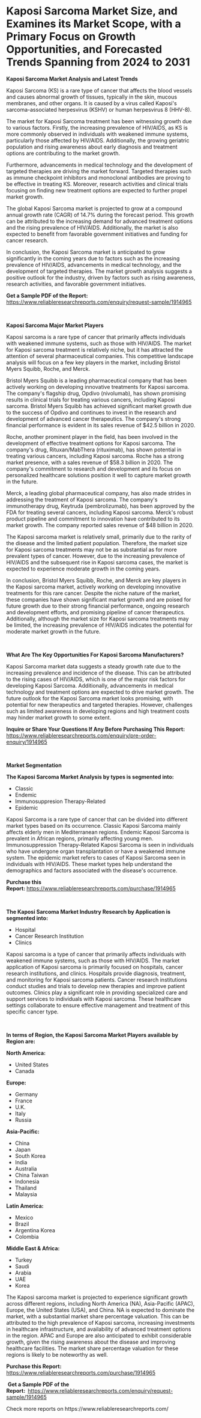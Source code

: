 <p><h1>Kaposi Sarcoma Market Size, and Examines its Market Scope, with a Primary Focus on Growth Opportunities, and Forecasted Trends Spanning from 2024 to 2031</h1></p><p><strong>Kaposi Sarcoma Market Analysis and Latest Trends</strong></p>
<p><p>Kaposi Sarcoma (KS) is a rare type of cancer that affects the blood vessels and causes abnormal growth of tissues, typically in the skin, mucous membranes, and other organs. It is caused by a virus called Kaposi's sarcoma-associated herpesvirus (KSHV) or human herpesvirus 8 (HHV-8).</p><p>The market for Kaposi Sarcoma treatment has been witnessing growth due to various factors. Firstly, the increasing prevalence of HIV/AIDS, as KS is more commonly observed in individuals with weakened immune systems, particularly those affected by HIV/AIDS. Additionally, the growing geriatric population and rising awareness about early diagnosis and treatment options are contributing to the market growth.</p><p>Furthermore, advancements in medical technology and the development of targeted therapies are driving the market forward. Targeted therapies such as immune checkpoint inhibitors and monoclonal antibodies are proving to be effective in treating KS. Moreover, research activities and clinical trials focusing on finding new treatment options are expected to further propel market growth.</p><p>The global Kaposi Sarcoma market is projected to grow at a compound annual growth rate (CAGR) of 14.7% during the forecast period. This growth can be attributed to the increasing demand for advanced treatment options and the rising prevalence of HIV/AIDS. Additionally, the market is also expected to benefit from favorable government initiatives and funding for cancer research.</p><p>In conclusion, the Kaposi Sarcoma market is anticipated to grow significantly in the coming years due to factors such as the increasing prevalence of HIV/AIDS, advancements in medical technology, and the development of targeted therapies. The market growth analysis suggests a positive outlook for the industry, driven by factors such as rising awareness, research activities, and favorable government initiatives.</p></p>
<p><strong>Get a Sample PDF of the Report:&nbsp;</strong> <a href="https://www.reliableresearchreports.com/enquiry/request-sample/1914965">https://www.reliableresearchreports.com/enquiry/request-sample/1914965</a></p>
<p>&nbsp;</p>
<p><strong>Kaposi Sarcoma Major Market Players</strong></p>
<p><p>Kaposi sarcoma is a rare type of cancer that primarily affects individuals with weakened immune systems, such as those with HIV/AIDS. The market for Kaposi sarcoma treatment is relatively niche, but it has attracted the attention of several pharmaceutical companies. This competitive landscape analysis will focus on a few key players in the market, including Bristol Myers Squibb, Roche, and Merck.</p><p>Bristol Myers Squibb is a leading pharmaceutical company that has been actively working on developing innovative treatments for Kaposi sarcoma. The company's flagship drug, Opdivo (nivolumab), has shown promising results in clinical trials for treating various cancers, including Kaposi sarcoma. Bristol Myers Squibb has achieved significant market growth due to the success of Opdivo and continues to invest in the research and development of advanced cancer therapeutics. The company's strong financial performance is evident in its sales revenue of $42.5 billion in 2020.</p><p>Roche, another prominent player in the field, has been involved in the development of effective treatment options for Kaposi sarcoma. The company's drug, Rituxan/MabThera (rituximab), has shown potential in treating various cancers, including Kaposi sarcoma. Roche has a strong market presence, with a sales revenue of $58.3 billion in 2020. The company's commitment to research and development and its focus on personalized healthcare solutions position it well to capture market growth in the future.</p><p>Merck, a leading global pharmaceutical company, has also made strides in addressing the treatment of Kaposi sarcoma. The company's immunotherapy drug, Keytruda (pembrolizumab), has been approved by the FDA for treating several cancers, including Kaposi sarcoma. Merck's robust product pipeline and commitment to innovation have contributed to its market growth. The company reported sales revenue of $48 billion in 2020.</p><p>The Kaposi sarcoma market is relatively small, primarily due to the rarity of the disease and the limited patient population. Therefore, the market size for Kaposi sarcoma treatments may not be as substantial as for more prevalent types of cancer. However, due to the increasing prevalence of HIV/AIDS and the subsequent rise in Kaposi sarcoma cases, the market is expected to experience moderate growth in the coming years.</p><p>In conclusion, Bristol Myers Squibb, Roche, and Merck are key players in the Kaposi sarcoma market, actively working on developing innovative treatments for this rare cancer. Despite the niche nature of the market, these companies have shown significant market growth and are poised for future growth due to their strong financial performance, ongoing research and development efforts, and promising pipeline of cancer therapeutics. Additionally, although the market size for Kaposi sarcoma treatments may be limited, the increasing prevalence of HIV/AIDS indicates the potential for moderate market growth in the future.</p></p>
<p>&nbsp;</p>
<p><strong>What Are The Key Opportunities For Kaposi Sarcoma Manufacturers?</strong></p>
<p><p>Kaposi Sarcoma market data suggests a steady growth rate due to the increasing prevalence and incidence of the disease. This can be attributed to the rising cases of HIV/AIDS, which is one of the major risk factors for developing Kaposi Sarcoma. Additionally, advancements in medical technology and treatment options are expected to drive market growth. The future outlook for the Kaposi Sarcoma market looks promising, with potential for new therapeutics and targeted therapies. However, challenges such as limited awareness in developing regions and high treatment costs may hinder market growth to some extent.</p></p>
<p><strong>Inquire or Share Your Questions If Any Before Purchasing This Report:</strong> <a href="https://www.reliableresearchreports.com/enquiry/pre-order-enquiry/1914965">https://www.reliableresearchreports.com/enquiry/pre-order-enquiry/1914965</a></p>
<p>&nbsp;</p>
<p><strong>Market Segmentation</strong></p>
<p><strong>The Kaposi Sarcoma Market Analysis by types is segmented into:</strong></p>
<p><ul><li>Classic</li><li>Endemic</li><li>Immunosuppresion Therapy-Related</li><li>Epidemic</li></ul></p>
<p><p>Kaposi Sarcoma is a rare type of cancer that can be divided into different market types based on its occurrence. Classic Kaposi Sarcoma mainly affects elderly men in Mediterranean regions. Endemic Kaposi Sarcoma is prevalent in African regions, primarily affecting young men. Immunosuppression Therapy-Related Kaposi Sarcoma is seen in individuals who have undergone organ transplantation or have a weakened immune system. The epidemic market refers to cases of Kaposi Sarcoma seen in individuals with HIV/AIDS. These market types help understand the demographics and factors associated with the disease's occurrence.</p></p>
<p><strong>Purchase this Report:&nbsp;</strong><a href="https://www.reliableresearchreports.com/purchase/1914965">https://www.reliableresearchreports.com/purchase/1914965</a></p>
<p>&nbsp;</p>
<p><strong>The Kaposi Sarcoma Market Industry Research by Application is segmented into:</strong></p>
<p><ul><li>Hospital</li><li>Cancer Research Institution</li><li>Clinics</li></ul></p>
<p><p>Kaposi sarcoma is a type of cancer that primarily affects individuals with weakened immune systems, such as those with HIV/AIDS. The market application of Kaposi sarcoma is primarily focused on hospitals, cancer research institutions, and clinics. Hospitals provide diagnosis, treatment, and monitoring for Kaposi sarcoma patients. Cancer research institutions conduct studies and trials to develop new therapies and improve patient outcomes. Clinics play a significant role in providing specialized care and support services to individuals with Kaposi sarcoma. These healthcare settings collaborate to ensure effective management and treatment of this specific cancer type.</p></p>
<p>&nbsp;</p>
<p><strong>In terms of Region, the Kaposi Sarcoma Market Players available by Region are:</strong></p>
<p>
    <p> <strong> North America: </strong>
        <ul>
            <li>United States</li>
            <li>Canada</li>
        </ul>
        </p> 
    <p> <strong> Europe: </strong>
        <ul>
            <li>Germany</li>
            <li>France</li>
            <li>U.K.</li>
            <li>Italy</li>
            <li>Russia</li>
        </ul>
        </p> 
    <p> <strong> Asia-Pacific: </strong>
        <ul>
            <li>China</li>
            <li>Japan</li>
            <li>South Korea</li>
            <li>India</li>
            <li>Australia</li>
            <li>China Taiwan</li>
            <li>Indonesia</li>
            <li>Thailand</li>
            <li>Malaysia</li>
        </ul>
        </p> 
    <p> <strong> Latin America: </strong>
        <ul>
            <li>Mexico</li>
            <li>Brazil</li>
            <li>Argentina Korea</li>
            <li>Colombia</li>
        </ul>
        </p> 
    <p> <strong> Middle East & Africa: </strong>
        <ul>
            <li>Turkey</li>
            <li>Saudi</li>
            <li>Arabia</li>
            <li>UAE</li>
            <li>Korea</li>
        </ul>
    </p>
    </p>
<p><p>The Kaposi sarcoma market is projected to experience significant growth across different regions, including North America (NA), Asia-Pacific (APAC), Europe, the United States (USA), and China. NA is expected to dominate the market, with a substantial market share percentage valuation. This can be attributed to the high prevalence of Kaposi sarcoma, increasing investments in healthcare infrastructure, and availability of advanced treatment options in the region. APAC and Europe are also anticipated to exhibit considerable growth, given the rising awareness about the disease and improving healthcare facilities. The market share percentage valuation for these regions is likely to be noteworthy as well.</p></p>
<p><strong>Purchase this Report: </strong><a href="https://www.reliableresearchreports.com/purchase/1914965">https://www.reliableresearchreports.com/purchase/1914965</a></p>
<p>&nbsp;<strong>Get a Sample PDF of the Report:&nbsp;&nbsp;</strong><a href="https://www.reliableresearchreports.com/enquiry/request-sample/1914965">https://www.reliableresearchreports.com/enquiry/request-sample/1914965</a></p>
<p><strong></strong></p>
<p>Check more reports on https://www.reliableresearchreports.com/</p>